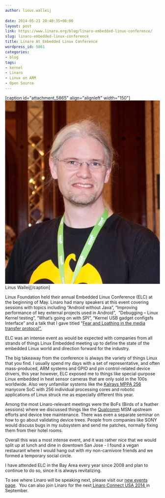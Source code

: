 ```yaml
---
author: linus.walleij

date: 2014-05-21 20:40:35+00:00
layout: post
link: https://www.linaro.org/blog/linaro-embedded-linux-conference/
slug: linaro-embedded-linux-conference
title: Linaro At Embedded Linux Conference
wordpress_id: 5861
categories:
- blog
tags:
- kernel
- Linaro
- Linux on ARM
- Open Source
---
```


[caption id="attachment_5865" align="alignleft" width="150"][![Linus photo 527x 622](/assets/blog/Linus-photo-527x-622.jpg)](/assets/blog/Linus-photo-527x-622.jpg) Linus Walleij[/caption]

Linux Foundation held their annual Embedded Linux Conference (ELC) at the beginning of May. Linaro had many speakers at this event covering sessions with topics including “Android without Java”, “Improving performance of key external projects used in Android”,  “Debugging – Linux Kernel testing”, “What’s going on with SPI”, “Kernel USB gadget configsfs Interface” and a talk that I gave titled “[Fear and Loathing in the media transfer protocol”.](http://events.linuxfoundation.org/sites/events/files/slides/Media%20Transfer%20Protocol.pdf)

ELC was an intense event as would be expected with companies from all strands of things Linux Embedded meeting up to define the state of the embedded Linux world and direction forward for the industry.

The big takeaway from the conference is always the variety of things Linux that you find. I usually spend my days with a set of representative, and often mass-produced, ARM systems and GPIO and pin control-related device drivers, this year however, ELC exposed me to things like special-purpose Linux embedded in heat sensor cameras that are only sold in the 100s worldwide. Also very unfamiliar systems like the [Kalrays MPPA 256 ](http://www.kalray.eu/products/mppa-manycore-a-multicore-processors-family-13/mppa-256/)manycore SoC with 256 individual processing cores and robotic applications of Linux struck me as especially different this year.

Among the most Linaro-relevant meetings were the BoFs (Birds of a feather sessions) where we discussed things like the [Qualcomm](http://www.qualcomm.com/) MSM upstream efforts and device tree maintenance. There was even a separate seminar on how to go about validating device trees. People from companies like SONY would discuss bugs in my subsystem and send me patches, normally fixing them from their hotel rooms.

Overall this was a most intense event, and it was rather nice that we would split up at lunch and dine in downtown San Jose - I found a vegan restaurant where I would hang out with my non-carnivore friends and we formed a temporary social circle.

I have attended ELC in the Bay Area every year since 2008 and plan to continue to do so, since it is always revitalizing.

To see where Linaro will be speaking next, please visit our [new events page](http://www.linaro.org/hub/).  You can also join Linaro for the next[ Linaro Connect USA 2014 ](http://www.linaro.org/connect/lcu/lcu14/)in September.


